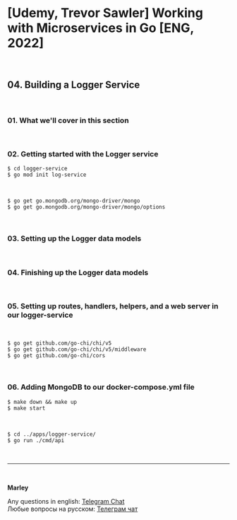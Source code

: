 # [Udemy, Trevor Sawler] Working with Microservices in Go [ENG, 2022]

<br/>

## 04. Building a Logger Service

<br/>

### 01. What we'll cover in this section

<br/>

### 02. Getting started with the Logger service

```
$ cd logger-service
$ go mod init log-service
```

<br/>

```
$ go get go.mongodb.org/mongo-driver/mongo
$ go get go.mongodb.org/mongo-driver/mongo/options
```

<br/>

### 03. Setting up the Logger data models

<br/>

### 04. Finishing up the Logger data models

<br/>

### 05. Setting up routes, handlers, helpers, and a web server in our logger-service

<br/>

```
$ go get github.com/go-chi/chi/v5
$ go get github.com/go-chi/chi/v5/middleware
$ go get github.com/go-chi/cors
```

<br/>

### 06. Adding MongoDB to our docker-compose.yml file

```
$ make down && make up
$ make start
```

<br/>

```
$ cd ../apps/logger-service/
$ go run ./cmd/api
```

<br/>

---

<br/>

**Marley**

Any questions in english: <a href="https://jsdev.org/chat/">Telegram Chat</a>  
Любые вопросы на русском: <a href="https://jsdev.ru/chat/">Телеграм чат</a>

